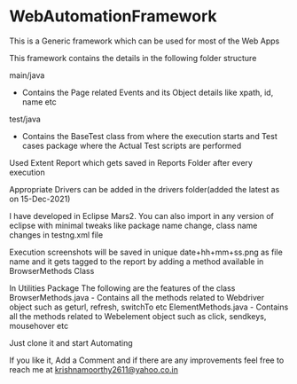 # WebAutomationFramework
This is a Generic framework which can be used for most of the Web Apps

This framework contains the details in the following folder structure

main/java 
 - Contains the Page related Events and its Object details like xpath, id, name etc
 
 test/java
  - Contains the BaseTest class from where the execution starts and Test cases package where the Actual Test scripts are performed
  
  Used Extent Report which gets saved in Reports Folder after every execution
  
  Appropriate Drivers can be added in the drivers folder(added the latest as on 15-Dec-2021)
  
  I have developed in Eclipse Mars2. You can also import in any version of eclipse with minimal tweaks like package name change, class name changes in testng.xml file
  
  Execution screenshots will be saved in unique date+hh+mm+ss.png as file name and it gets tagged to the report by adding a method available in BrowserMethods Class
  
  In Utilities Package The following are the features of the class
  BrowserMethods.java - Contains all the methods related to Webdriver object such as geturl, refresh, switchTo etc
  ElementMethods.java - Contains all the methods related to Webelement object such as click, sendkeys, mousehover etc
  
  Just clone it and start Automating
  
  If you like it, Add a Comment and if there are any improvements feel free to reach me at krishnamoorthy2611@yahoo.co.in
